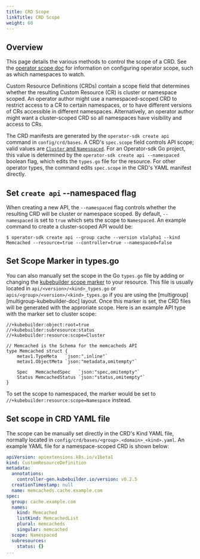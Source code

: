 ```yaml
---
title: CRD Scope
linkTitle: CRD Scope
weight: 60
---
```


## Overview

This page details the various methods to control the scope of a CRD. See the [operator scope doc](/docs/building-operators/golang/operator-scope/) for information on configuring operator scope, such as which namespaces to watch.

Custom Resource Definitions (CRDs) contain a scope field that determines whether the resulting Custom Resource (CR)
is cluster or namespace scoped. An operator author might use a namespaced-scoped CRD
to restrict access to a CR to certain namespaces, or to have different versions of CRs accessible in different namespaces.
Alternatively, an operator author might want a cluster-scoped CRD so all namespaces have visibility and access to CRs.

The CRD manifests are generated by the `operator-sdk create api` command in `config/crd/bases`. A CRD's `spec.scope` field controls API scope; valid values are [`Cluster` and `Namespaced`](https://kubernetes.io/docs/tasks/extend-kubernetes/custom-resources/custom-resource-definitions/#create-a-customresourcedefinition).
For an Operator-sdk Go project, this value is determined by the `operator-sdk create api --namespaced` boolean flag, which edits the
`types.go` file for the resource. For other operator types, the command edits `spec.scope` in the CRD's YAML manifest directly.

## Set `create api` --namespaced flag

When creating a new API, the `--namespaced` flag controls whether the resulting CRD will be cluster or namespace scoped.
By default, `--namespaced` is set to `true` which sets the scope to `Namespaced`. An example command to create a cluster-scoped API would be:

```console
$ operator-sdk create api --group cache --version v1alpha1 --kind Memcached --resource=true --controller=true --namespaced=false
```

## Set Scope Marker in types.go

You can also manually set the scope in the Go `types.go` file by adding or changing the [kubebuilder scope marker][kubebuilder_crd_markers]
to your resource. This file is usually located in `api/<version>/<kind>_types.go` or `apis/<group>/<version>/<kind>_types.go` if
you are using the [multigroup][multigroup-kubebuilder-doc] layout. Once this marker is set, the CRD files will be generated with the approriate scope.
Here is an example API type with the marker set to cluster scope:

```golang
//+kubebuilder:object:root=true
//+kubebuilder:subresource:status
//+kubebuilder:resource:scope=Cluster

// Memcached is the Schema for the memcacheds API
type Memcached struct {
	metav1.TypeMeta   `json:",inline"`
	metav1.ObjectMeta `json:"metadata,omitempty"`

	Spec   MemcachedSpec   `json:"spec,omitempty"`
	Status MemcachedStatus `json:"status,omitempty"`
}
```
To set the scope to namespaced, the marker would be set to `//+kubebuilder:resource:scope=Namespace` instead.


## Set scope in CRD YAML file

The scope can be manually set directly in the CRD's Kind YAML file, normally located in  `config/crd/bases/<group>.<domain>_<kind>.yaml`.
An example YAML file for a namespace-scoped CRD is shown below:

```YAML
apiVersion: apiextensions.k8s.io/v1beta1
kind: CustomResourceDefinition
metadata:
  annotations:
    controller-gen.kubebuilder.io/version: v0.2.5
  creationTimestamp: null
  name: memcacheds.cache.example.com
spec:
  group: cache.example.com
  names:
    kind: Memcached
    listKind: MemcachedList
    plural: memcacheds
    singular: memcached
  scope: Namespaced
  subresources:
    status: {}
...   
``` 



[manager_options]: https://pkg.go.dev/sigs.k8s.io/controller-runtime/pkg/manager#Options
[manager_user_guide]:/docs/building-operators/golang/tutorial/#manager
[k8s_crd_scope]: https://kubernetes.io/docs/tasks/extend-kubernetes/custom-resources/custom-resource-definitions/#create-a-customresourcedefinition 
[kubebuilder_crd_markers]: https://book.kubebuilder.io/reference/markers/crd.html
[kubebuilder_multigroup]: https://book.kubebuilder.io/migration/multi-group.html
[RBAC]: https://kubernetes.io/docs/reference/access-authn-authz/rbac/
